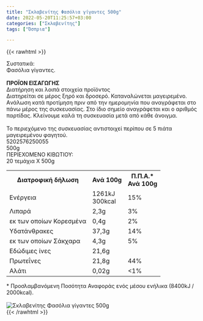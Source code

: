 ```yaml
---
title: "Σκλαβενίτης Φασόλια γίγαντες 500g"
date: 2022-05-20T11:25:57+03:00
categories: ["Σκλαβενίτης"]
tags: ["Όσπρια"]

---
```

{{< rawhtml >}}

<div class="sload481"><div class="product"><div id="sistatika">Συστατικά:</div><div class="alltext">Φασόλια γίγαντες.<br><br><b>ΠΡΟΪΟΝ ΕΙΣΑΓΩΓΗΣ</b></div><div id="loipa">Διατήρηση και λοιπά στοιχεία προϊόντος</div><div class="alltext">Διατηρείται σε μέρος ξηρό και δροσερό. Καταναλώνεται μαγειρεμένο. Aνάλωση κατά προτίμηση πριν από την ημερομηνία που αναγράφεται στο πάνω μέρος της συσκευασίας. Στο ίδιο σημείο αναγράφεται και ο αριθμός παρτίδας. Κλείνουμε καλά τη συσκευασία μετά από κάθε άνοιγμα.<br><br>Το περιεχόμενο της συσκευασίας αντιστοιχεί περίπου σε 5 πιάτα μαγειρεμένου φαγητού.</div><div id="barcode"><div id="barimage1"></div><span id="bartext">5202576250055</span></div><div id="varos"><div id="varosimage1"></div><span id="varostext">500g</span></div><div id="kivotio">ΠΕΡΙΕΧΟΜΕΝΟ ΚΙΒΩΤΙΟΥ:<br>20 τεμάχια Χ 500g</div><div class="tabout"><table id="diatable"><tbody><tr><th>Διατροφική δήλωση</th><th>Ανά 100g</th><th>Π.Π.Α.*<br>Ανά 100g</th></tr><tr><td class="texr2">Ενέργεια</td><td class="texr">1261kJ<br>300kcal</td><td class="texr">15%</td></tr><tr><td class="texr2">Λιπαρά</td><td class="texr">2,3g</td><td class="texr">3%</td></tr><tr><td class="gray">εκ των οποίων Κορεσµένα</td><td class="gray2">0,4g</td><td class="gray2">2%</td></tr><tr><td class="texr2">Yδατάνθρακες</td><td class="texr">37,3g</td><td class="texr">14%</td></tr><tr><td class="gray">εκ των οποίων Σάκχαρα</td><td class="gray2">4,3g</td><td class="gray2">5%</td></tr><tr><td class="texr2">Eδώδιμες ίνες</td><td class="texr">21,6g</td><td class="texr"></td></tr><tr><td class="texr2">Πρωτεΐνες</td><td class="texr">21,8g</td><td class="texr">44%</td></tr><tr><td class="texr2">Αλάτι</td><td class="texr">0,02g</td><td class="texr">&lt;1%</td></tr></tbody></table></div><div class="alltext">* Προσλαμβανόμενη Ποσότητα Αναφοράς ενός μέσου ενήλικα (8400kJ / 2000kcal).</div><br><div class="pimg"><img alt="Σκλαβενίτης Φασόλια γίγαντες 500g" title="Σκλαβενίτης Φασόλια γίγαντες 500g" src="/media/images/sklavenitis-fasolia-gigantes-500g.jpg"></div></div></div>
{{< /rawhtml >}}


